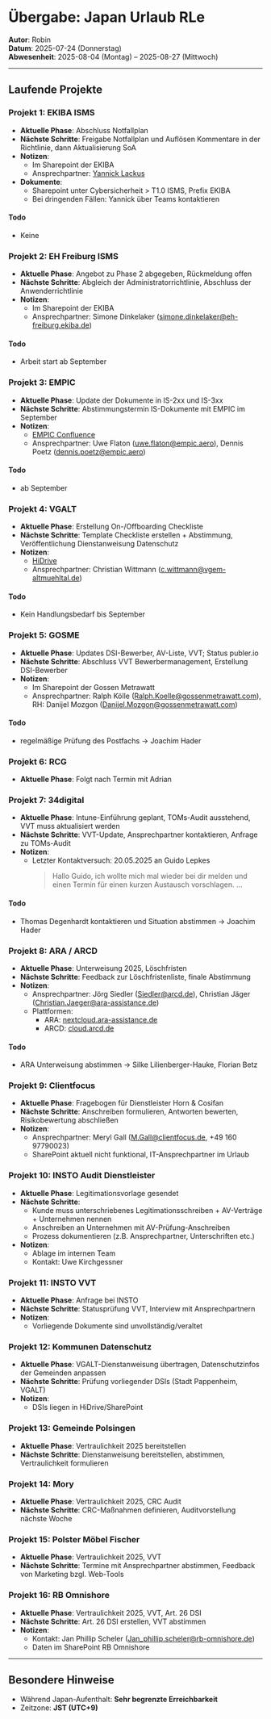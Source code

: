 # Übergabe: Japan Urlaub RLe

**Autor**: Robin  
**Datum**: 2025-07-24 (Donnerstag)  
**Abwesenheit**: 2025-08-04 (Montag) – 2025-08-27 (Mittwoch)

---

## Laufende Projekte

### Projekt 1: EKIBA ISMS
- **Aktuelle Phase**: Abschluss Notfallplan  
- **Nächste Schritte**: Freigabe Notfallplan und Auflösen Kommentare in der Richtlinie, dann Aktualisierung SoA  
- **Notizen**:
  - Im Sharepoint der EKIBA
  - Ansprechpartner: [Yannick Lackus](mailto:yannick.lackus@ekiba.de)
- **Dokumente**:
  - Sharepoint unter Cybersicherheit > T1.0 ISMS, Prefix EKIBA  
  - Bei dringenden Fällen: Yannick über Teams kontaktieren
#### Todo
- Keine

### Projekt 2: EH Freiburg ISMS
- **Aktuelle Phase**: Angebot zu Phase 2 abgegeben, Rückmeldung offen  
- **Nächste Schritte**: Abgleich der Administratorrichtlinie, Abschluss der Anwenderrichtlinie  
- **Notizen**:
  - Im Sharepoint der EKIBA
  - Ansprechpartner: Simone Dinkelaker (simone.dinkelaker@eh-freiburg.ekiba.de)
#### Todo
- Arbeit start ab September
### Projekt 3: EMPIC
- **Aktuelle Phase**: Update der Dokumente in IS-2xx und IS-3xx  
- **Nächste Schritte**: Abstimmungstermin IS-Dokumente mit EMPIC im September  
- **Notizen**:
  - [EMPIC Confluence](https://info.empic.de)
  - Ansprechpartner: Uwe Flaton (uwe.flaton@empic.aero), Dennis Poetz (dennis.poetz@empic.aero)
#### Todo
- ab September
### Projekt 4: VGALT
- **Aktuelle Phase**: Erstellung On-/Offboarding Checkliste  
- **Nächste Schritte**: Template Checkliste erstellen + Abstimmung, Veröffentlichung Dienstanweisung Datenschutz  
- **Notizen**:
  - [HiDrive](https://hidrive.ionos.de)
  - Ansprechpartner: Christian Wittmann (c.wittmann@vgem-altmuehltal.de)
#### Todo
- Kein Handlungsbedarf bis September

### Projekt 5: GOSME
- **Aktuelle Phase**: Updates DSI-Bewerber, AV-Liste, VVT; Status publer.io  
- **Nächste Schritte**: Abschluss VVT Bewerbermanagement, Erstellung DSI-Bewerber  
- **Notizen**:
  - Im Sharepoint der Gossen Metrawatt  
  - Ansprechpartner: Ralph Kölle (Ralph.Koelle@gossenmetrawatt.com), RH: Danijel Mozgon (Danijel.Mozgon@gossenmetrawatt.com)
#### Todo
- regelmäßige Prüfung des Postfachs -> Joachim Hader
### Projekt 6: RCG
- **Aktuelle Phase**: Folgt nach Termin mit Adrian

### Projekt 7: 34digital
- **Aktuelle Phase**: Intune-Einführung geplant, TOMs-Audit ausstehend, VVT muss aktualisiert werden  
- **Nächste Schritte**: VVT-Update, Ansprechpartner kontaktieren, Anfrage zu TOMs-Audit  
- **Notizen**:
  - Letzter Kontaktversuch: 20.05.2025 an Guido Lepkes 
    > Hallo Guido, ich wollte mich mal wieder bei dir melden und einen Termin für einen kurzen Austausch vorschlagen. …
#### Todo
- Thomas Degenhardt kontaktieren und Situation abstimmen -> Joachim Hader
### Projekt 8: ARA / ARCD
- **Aktuelle Phase**: Unterweisung 2025, Löschfristen  
- **Nächste Schritte**: Feedback zur Löschfristenliste, finale Abstimmung  
- **Notizen**:
  - Ansprechpartner: Jörg Siedler (Siedler@arcd.de), Christian Jäger (Christian.Jaeger@ara-assistance.de)  
  - Plattformen:
    - ARA: [nextcloud.ara-assistance.de](https://nextcloud.ara-assistance.de)  
    - ARCD: [cloud.arcd.de](https://cloud.arcd.de)
#### Todo
- ARA Unterweisung abstimmen -> Silke Lilienberger-Hauke, Florian Betz
### Projekt 9: Clientfocus
- **Aktuelle Phase**: Fragebogen für Dienstleister Horn & Cosifan  
- **Nächste Schritte**: Anschreiben formulieren, Antworten bewerten, Risikobewertung abschließen  
- **Notizen**:
  - Ansprechpartner: Meryl Gall (M.Gall@clientfocus.de, +49 160 97790023)  
  - SharePoint aktuell nicht funktional, IT-Ansprechpartner im Urlaub

### Projekt 10: INSTO Audit Dienstleister
- **Aktuelle Phase**: Legitimationsvorlage gesendet  
- **Nächste Schritte**:
  - Kunde muss unterschriebenes Legitimationsschreiben + AV-Verträge + Unternehmen nennen  
  - Anschreiben an Unternehmen mit AV-Prüfung-Anschreiben  
  - Prozess dokumentieren (z.B. Ansprechpartner, Unterschriften etc.)
- **Notizen**:
  - Ablage im internen Team  
  - Kontakt: Uwe Kirchgessner

### Projekt 11: INSTO VVT
- **Aktuelle Phase**: Anfrage bei INSTO  
- **Nächste Schritte**: Statusprüfung VVT, Interview mit Ansprechpartnern  
- **Notizen**:  
  - Vorliegende Dokumente sind unvollständig/veraltet

### Projekt 12: Kommunen Datenschutz
- **Aktuelle Phase**: VGALT-Dienstanweisung übertragen, Datenschutzinfos der Gemeinden anpassen  
- **Nächste Schritte**: Prüfung vorliegender DSIs (Stadt Pappenheim, VGALT)  
- **Notizen**:  
  - DSIs liegen in HiDrive/SharePoint

### Projekt 13: Gemeinde Polsingen
- **Aktuelle Phase**: Vertraulichkeit 2025 bereitstellen  
- **Nächste Schritte**: Dienstanweisung bereitstellen, abstimmen, Vertraulichkeit formulieren

### Projekt 14: Mory
- **Aktuelle Phase**: Vertraulichkeit 2025, CRC Audit  
- **Nächste Schritte**: CRC-Maßnahmen definieren, Auditvorstellung nächste Woche

### Projekt 15: Polster Möbel Fischer
- **Aktuelle Phase**: Vertraulichkeit 2025, VVT  
- **Nächste Schritte**: Termine mit Ansprechpartner abstimmen, Feedback von Marketing bzgl. Web-Tools

### Projekt 16: RB Omnishore
- **Aktuelle Phase**: Vertraulichkeit 2025, VVT, Art. 26 DSI  
- **Nächste Schritte**: Art. 26 DSI erstellen, VVT abstimmen  
- **Notizen**:  
  - Kontakt: Jan Phillip Scheler (Jan_phillip.scheler@rb-omnishore.de)  
  - Daten im SharePoint RB Omnishore

---

## Besondere Hinweise

- Während Japan-Aufenthalt: **Sehr begrenzte Erreichbarkeit**
- Zeitzone: **JST (UTC+9)**